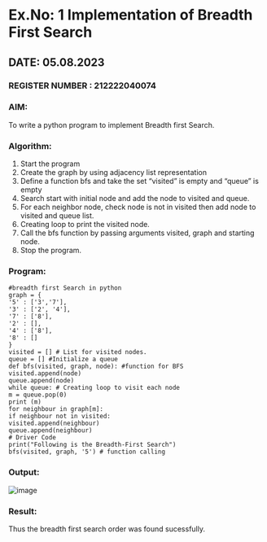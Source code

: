 # Ex.No: 1  Implementation of Breadth First Search 
## DATE: 05.08.2023
### REGISTER NUMBER : 212222040074
### AIM: 
To write a python program to implement Breadth first Search. 
### Algorithm:
1. Start the program
2. Create the graph by using adjacency list representation
3. Define a function bfs and take the set “visited” is empty and “queue” is empty
4. Search start with initial node and add the node to visited and queue.
5. For each neighbor node, check node is not in visited then add node to visited and queue list.
6.  Creating loop to print the visited node.
7.   Call the bfs function by passing arguments visited, graph and starting node.
8.   Stop the program.
### Program:
```
#breadth first Search in python
graph = {
'5' : ['3','7'],
'3' : ['2', '4'],
'7' : ['8'],
'2' : [],
'4' : ['8'],
'8' : []
}
visited = [] # List for visited nodes.
queue = [] #Initialize a queue
def bfs(visited, graph, node): #function for BFS
visited.append(node)
queue.append(node)
while queue: # Creating loop to visit each node
m = queue.pop(0)
print (m)
for neighbour in graph[m]:
if neighbour not in visited:
visited.append(neighbour)
queue.append(neighbour)
# Driver Code
print("Following is the Breadth-First Search")
bfs(visited, graph, '5') # function calling
```
### Output:

![image](https://github.com/kaushik2022/AI_Lab_2023-24/assets/129837020/7ceefe1f-c6ce-4fa6-86e1-415769c764ed)




### Result:
Thus the breadth first search order was found sucessfully.
